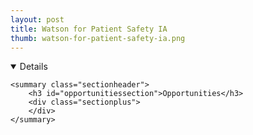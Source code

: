 ```yaml
---
layout: post
title: Watson for Patient Safety IA
thumb: watson-for-patient-safety-ia.png
---
```



<details open id="opportunities" class="section">

    <summary class="sectionheader">
        <h3 id="opportunitiessection">Opportunities</h3>
        <div class="sectionplus">
        </div>
    </summary>












</details>
